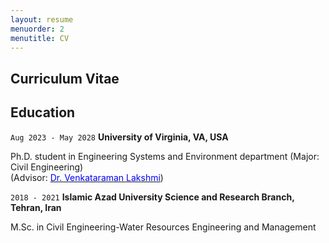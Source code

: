 ```yaml
---
layout: resume
menuorder: 2
menutitle: CV
---
```

## Curriculum Vitae

## Education

`Aug 2023 - May 2028`
__University of Virginia, VA, USA__ <br/>

Ph.D. student in Engineering Systems and Environment department (Major: Civil Engineering) <br/>
(Advisor: [<span style="color: blue">Dr. Venkataraman Lakshmi</span>](https://scholar.google.com/citations?user=vbNdSy0AAAAJ&hl=en))
<br/>


`2018 - 2021`
__Islamic Azad University Science and Research Branch, Tehran, Iran__ <br/>

M.Sc. in Civil Engineering-Water Resources Engineering and Management



<!-- ### Footer

Last updated: May 2013 -->


